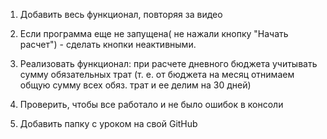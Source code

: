 1) Добавить весь функционал, повторяя за видео

2) Если программа еще не запущена( не нажали кнопку "Начать расчет") - сделать кнопки неактивными.

3) Реализовать функционал: при расчете дневного бюджета учитывать сумму обязательных трат (т. e. от бюджета на месяц отнимаем общую сумму всех обяз. трат и ее делим на 30 дней)

4) Проверить, чтобы все работало и не было ошибок в консоли

5) Добавить папку с уроком на свой GitHub